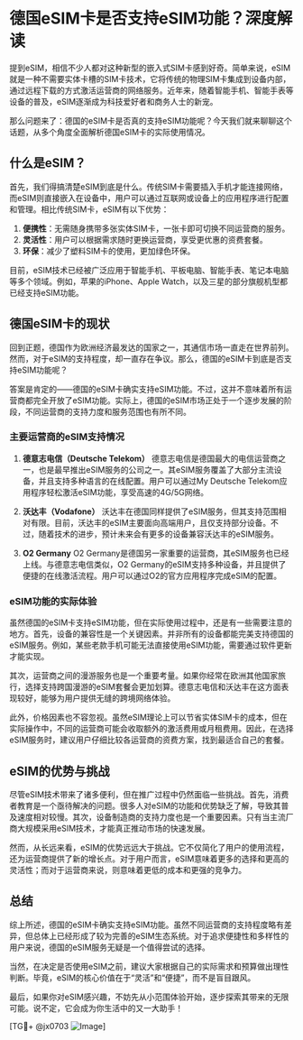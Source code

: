 # 德国eSIM卡是否支持eSIM功能？深度解读

提到eSIM，相信不少人都对这种新型的嵌入式SIM卡感到好奇。简单来说，eSIM就是一种不需要实体卡槽的SIM卡技术，它将传统的物理SIM卡集成到设备内部，通过远程下载的方式激活运营商的网络服务。近年来，随着智能手机、智能手表等设备的普及，eSIM逐渐成为科技爱好者和商务人士的新宠。

那么问题来了：德国的eSIM卡是否真的支持eSIM功能呢？今天我们就来聊聊这个话题，从多个角度全面解析德国eSIM卡的实际使用情况。

## 什么是eSIM？

首先，我们得搞清楚eSIM到底是什么。传统SIM卡需要插入手机才能连接网络，而eSIM则直接嵌入在设备中，用户可以通过互联网或设备上的应用程序进行配置和管理。相比传统SIM卡，eSIM有以下优势：

1. **便携性**：无需随身携带多张实体SIM卡，一张卡即可切换不同运营商的服务。
2. **灵活性**：用户可以根据需求随时更换运营商，享受更优惠的资费套餐。
3. **环保**：减少了塑料SIM卡的使用，更加绿色环保。

目前，eSIM技术已经被广泛应用于智能手机、平板电脑、智能手表、笔记本电脑等多个领域。例如，苹果的iPhone、Apple Watch，以及三星的部分旗舰机型都已经支持eSIM功能。

## 德国eSIM卡的现状

回到正题，德国作为欧洲经济最发达的国家之一，其通信市场一直走在世界前列。然而，对于eSIM的支持程度，却一直存在争议。那么，德国的eSIM卡到底是否支持eSIM功能呢？

答案是肯定的——德国的eSIM卡确实支持eSIM功能。不过，这并不意味着所有运营商都完全开放了eSIM功能。实际上，德国的eSIM市场正处于一个逐步发展的阶段，不同运营商的支持力度和服务范围也有所不同。

### 主要运营商的eSIM支持情况

1. **德意志电信（Deutsche Telekom）**
   德意志电信是德国最大的电信运营商之一，也是最早推出eSIM服务的公司之一。其eSIM服务覆盖了大部分主流设备，并且支持多种语言的在线配置。用户可以通过My Deutsche Telekom应用程序轻松激活eSIM功能，享受高速的4G/5G网络。

2. **沃达丰（Vodafone）**
   沃达丰在德国同样提供了eSIM服务，但其支持范围相对有限。目前，沃达丰的eSIM主要面向高端用户，且仅支持部分设备。不过，随着技术的进步，预计未来会有更多的设备兼容沃达丰的eSIM服务。

3. **O2 Germany**
   O2 Germany是德国另一家重要的运营商，其eSIM服务也已经上线。与德意志电信类似，O2 Germany的eSIM支持多种设备，并且提供了便捷的在线激活流程。用户可以通过O2的官方应用程序完成eSIM的配置。

### eSIM功能的实际体验

虽然德国的eSIM卡支持eSIM功能，但在实际使用过程中，还是有一些需要注意的地方。首先，设备的兼容性是一个关键因素。并非所有的设备都能完美支持德国的eSIM服务。例如，某些老款手机可能无法直接使用eSIM功能，需要通过软件更新才能实现。

其次，运营商之间的漫游服务也是一个重要考量。如果你经常在欧洲其他国家旅行，选择支持跨国漫游的eSIM套餐会更加划算。德意志电信和沃达丰在这方面表现较好，能够为用户提供无缝的跨境网络体验。

此外，价格因素也不容忽视。虽然eSIM理论上可以节省实体SIM卡的成本，但在实际操作中，不同的运营商可能会收取额外的激活费用或月租费用。因此，在选择eSIM服务时，建议用户仔细比较各运营商的资费方案，找到最适合自己的套餐。

## eSIM的优势与挑战

尽管eSIM技术带来了诸多便利，但在推广过程中仍然面临一些挑战。首先，消费者教育是一个亟待解决的问题。很多人对eSIM的功能和优势缺乏了解，导致其普及速度相对较慢。其次，设备制造商的支持力度也是一个重要因素。只有当主流厂商大规模采用eSIM技术，才能真正推动市场的快速发展。

然而，从长远来看，eSIM的优势远远大于挑战。它不仅简化了用户的使用流程，还为运营商提供了新的增长点。对于用户而言，eSIM意味着更多的选择和更高的灵活性；而对于运营商来说，则意味着更低的成本和更强的竞争力。

## 总结

综上所述，德国的eSIM卡确实支持eSIM功能。虽然不同运营商的支持程度略有差异，但总体上已经形成了较为完善的eSIM生态系统。对于追求便捷性和多样性的用户来说，德国的eSIM服务无疑是一个值得尝试的选择。

当然，在决定是否使用eSIM之前，建议大家根据自己的实际需求和预算做出理性判断。毕竟，eSIM的核心价值在于“灵活”和“便捷”，而不是盲目跟风。

最后，如果你对eSIM感兴趣，不妨先从小范围体验开始，逐步探索其带来的无限可能。说不定，它会成为你生活中的又一大助手！

[TG💪+ @jx0703 ![Image](https://github.com/user-attachments/assets/dbca1d08-cadb-493c-b0ec-ad6f7a83f270)]